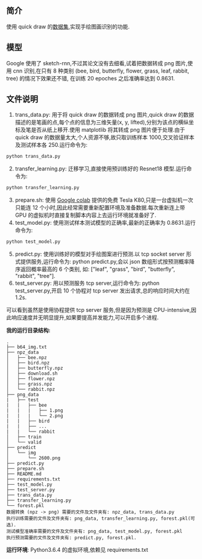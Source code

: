 ## 简介
使用 quick draw 的[数据集](https://console.cloud.google.com/storage/browser/quickdraw_dataset/sketchrnn),实现手绘图画识别的功能.

## 模型
Google 使用了 sketch-rnn,不过其论文没有去细看,试着把数据转成 png 图片,使用 cnn 识别,在只有 8 种类别 (bee, bird, butterfly, flower, grass, leaf, rabbit, tree) 的情况下效果还不错, 在训练 20 epoches 之后准确率达到 0.8631.

## 文件说明
1. trans_data.py: 用于将 quick draw 的数据转成 png 图片,quick draw 的数据描述的是笔画的点,每个点的信息为三维矢量(x, y, lifted),分别为该点的横纵坐标及笔是否从纸上移开.使用 matplotlib 将其转成 png 图片便于处理.由于 quick draw 的数据量太大,个人资源不够,故只取训练样本 1000,交叉验证样本及测试样本各 250.运行命令为:
```py
python trans_data.py
```
2. transfer_learning.py: 迁移学习,直接使用预训练好的 Resnet18 模型.运行命令为:
```py
python transfer_learning.py
```
3. prepare.sh: 使用 [Google colab](https://colab.research.google.com) 提供的免费 Tesla K80,只是一台虚拟机一次只能连 12 个小时,因此经常需要重新配置环境及准备数据.每次重新连上带 GPU 的虚拟机时直接复制脚本内容上去运行环境就准备好了.
4. test_model.py: 使用测试样本测试模型的正确率,最新的正确率为 0.8631.运行命令为:
```py
python test_model.py
```
5. predict.py: 使用训练好的模型对手绘图案进行预测.以 tcp socket server 形式提供服务,运行命令为: python predict.py,会以 json 数组形式按预测概率降序返回概率最高的 6 个类别, 如: ["leaf", "grass", "bird", "butterfly", "rabbit", "tree"].
6. test_server.py: 用以预测服务 tcp server,运行命令为: python test_server.py,开启 10 个协程对 tcp server 发出请求,总的响应时间大约在 1.2s.

可以看到虽然是使用协程提供 tcp server 服务,但是因为预测是 CPU-intensive,因此响应速度并无明显提升,如果要提高并发能力,可以开启多个进程.


**我的运行目录结构:**
```
.
├── b64_img.txt
├── npz_data
│   ├── bee.npz
│   ├── bird.npz
│   ├── butterfly.npz
│   ├── download.sh
│   ├── flower.npz
│   ├── grass.npz
│   └── rabbit.npz
├── png_data
|   ├── test
|   |   ├── bee
|   |   |   ├── 1.png
|   |   |   └── 2.png
|   |   ├── bird
|   |   ├── ...
|   |   └── rabbit
│   ├── train
│   └── valid
├── predict
│   └── img
│       └── 2600.png
├── predict.py
├── prepare.sh
├── README.md
├── requirements.txt
├── test_model.py
├── test_server.py
├── trans_data.py
├── transfer_learning.py
└── forest.pkl
数据转换 (npz -> png) 需要的文件及文件夹有: npz_data, trans_data.py
执行训练需要的文件及文件夹有: png_data, transfer_learning.py, forest.pkl(可选).
测试模型准确率需要的文件及文件夹有: png_data, test_model.py, forest.pkl
执行预测需要的文件及文件夹有: predict.py, forest.pkl.
```
**运行环境**: Python3.6.4 的虚拟环境,依赖见 requirements.txt